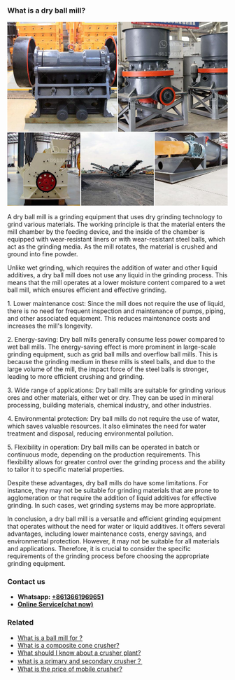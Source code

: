 <h3>What is a dry ball mill?</h3><img src='1701743368.jpg' alt=''><p>A dry ball mill is a grinding equipment that uses dry grinding technology to grind various materials. The working principle is that the material enters the mill chamber by the feeding device, and the inside of the chamber is equipped with wear-resistant liners or with wear-resistant steel balls, which act as the grinding media. As the mill rotates, the material is crushed and ground into fine powder.</p><p>Unlike wet grinding, which requires the addition of water and other liquid additives, a dry ball mill does not use any liquid in the grinding process. This means that the mill operates at a lower moisture content compared to a wet ball mill, which ensures efficient and effective grinding.</p><p>1. Lower maintenance cost: Since the mill does not require the use of liquid, there is no need for frequent inspection and maintenance of pumps, piping, and other associated equipment. This reduces maintenance costs and increases the mill's longevity.</p><p>2. Energy-saving: Dry ball mills generally consume less power compared to wet ball mills. The energy-saving effect is more prominent in large-scale grinding equipment, such as grid ball mills and overflow ball mills. This is because the grinding medium in these mills is steel balls, and due to the large volume of the mill, the impact force of the steel balls is stronger, leading to more efficient crushing and grinding.</p><p>3. Wide range of applications: Dry ball mills are suitable for grinding various ores and other materials, either wet or dry. They can be used in mineral processing, building materials, chemical industry, and other industries.</p><p>4. Environmental protection: Dry ball mills do not require the use of water, which saves valuable resources. It also eliminates the need for water treatment and disposal, reducing environmental pollution.</p><p>5. Flexibility in operation: Dry ball mills can be operated in batch or continuous mode, depending on the production requirements. This flexibility allows for greater control over the grinding process and the ability to tailor it to specific material properties.</p><p>Despite these advantages, dry ball mills do have some limitations. For instance, they may not be suitable for grinding materials that are prone to agglomeration or that require the addition of liquid additives for effective grinding. In such cases, wet grinding systems may be more appropriate.</p><p>In conclusion, a dry ball mill is a versatile and efficient grinding equipment that operates without the need for water or liquid additives. It offers several advantages, including lower maintenance costs, energy savings, and environmental protection. However, it may not be suitable for all materials and applications. Therefore, it is crucial to consider the specific requirements of the grinding process before choosing the appropriate grinding equipment.</p><h3>Contact us</h3><ul><li><strong>Whatsapp:&nbsp;<a href="https://wa.me/8613661969651">+8613661969651</a></strong></li><li><a href="https://swt.shibang-china.com/?git&amp;zhl&amp;What is a dry ball mill"><strong>Online Service(chat now)</strong></a></li></ul><h3>Related</h3><ul><li><a href='What is a ball mill for .md'>What is a ball mill for ?</a></li><li><a href='What is a composite cone crusher.md'>What is a composite cone crusher?</a></li><li><a href='What should I know about a crusher plant.md'>What should I know about a crusher plant?</a></li><li><a href='what is a primary and secondary crusher？.md'>what is a primary and secondary crusher？</a></li><li><a href='What is the price of mobile crusher.md'>What is the price of mobile crusher?</a></li></ul>